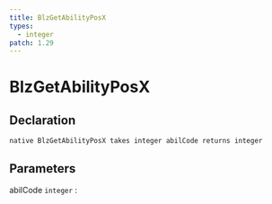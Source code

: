```yaml
---
title: BlzGetAbilityPosX
types:
  - integer
patch: 1.29
---
```


# BlzGetAbilityPosX

## Declaration

```jass
native BlzGetAbilityPosX takes integer abilCode returns integer
```

## Parameters
abilCode `integer`
: 
